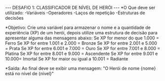 --- DESAFIO 1: CLASSIFICADOR DE NÍVEL DE HERÓI ---
*O Que deve ser utilizado:
-Variáveis
-Operadores
-Laços de repetição
-Estruturas de decisões

*Objetivo:
Crie uma variável para armazenar o nome e a quantidade de experiência (XP) de um herói, depois utilize uma estrutura de decisão para apresentar alguma das mensagens abaixo:
Se XP for menor do que 1.000 = Ferro 
Se XP for entre 1.001 e 2.000 = Bronze 
Se XP for entre 2.001 e 5.000 = Prata 
Se XP for entre 6.001 e 7.000 = Ouro 
Se XP for entre 7.001 e 8.000 = Platina 
Se XP for entre 8.001 e 9.000 = Ascendente 
Se XP for entre 9.001 e 10.000= Imortal 
Se XP for maior ou igual a 10.001 = Radiante

*Saída:
Ao final deve se exibir uma mensagem: "O Herói de nome {nome} está no nível de {nivel}"
